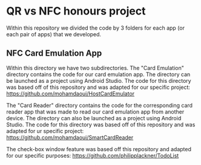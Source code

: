 # QR vs NFC honours project
Within this repository we divided the code by 3 folders for each app (or each pair of apps) that we developed.

## NFC Card Emulation App
Within this directory we have two subdirectories. The "Card Emulation" directory contains the code for our card emulation app.
The directory can be launched as a project using Android Studio. The code for this directory was based off of this repository and was adapted for our specific project:
https://github.com/mohamdaoui/HostCardEmulator

The "Card Reader" directory contains the code for the corresponding card reader app that was made to read our card emulation app from another device.
The directory can also be launched as a project using Android Studio. The code for this directory was based off of this repository and was adapted for ur specific project:
https://github.com/mohamdaoui/SmartCardReader

The check-box window feature was based off this repository and adapted for our specific purposes:
https://github.com/philipplackner/TodoList

 
